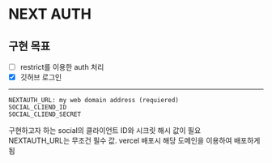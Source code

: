 # NEXT AUTH

## 구현 목표

- [ ] restrict를 이용한 auth 처리
- [x] 깃허브 로그인

<hr>

```
NEXTAUTH_URL: my web domain address (requiered)
SOCIAL_CLIEND_ID
SOCIAL_CLIEND_SECRET
```

구현하고자 하는 social의 클라이언트 ID와 시크릿 해시 값이 필요<br>
NEXTAUTH_URL는 무조건 필수 값. vercel 배포시 해당 도메인을 이용하여 배포하게 됨
